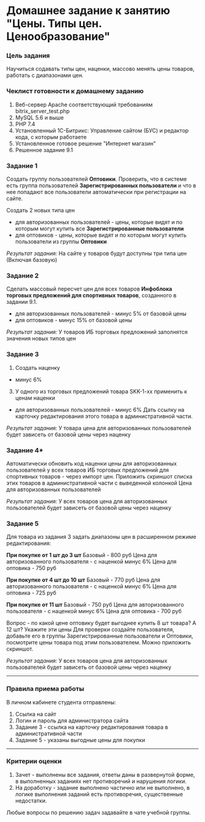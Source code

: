 # Домашнее задание к занятию "Цены. Типы цен. Ценообразование"

### Цель задания

Научиться содавать типы цен, наценки, массово менять цены товаров, работать с диапазонами цен.

### Чеклист готовности к домашнему заданию

1. Веб-сервер Apache соответствующий требованиям bitrix_server_test.php
2. MySQL 5.6 и выше
3. PHP 7.4
4. Установленный 1С-Битрикс: Управление сайтом (БУС) и редактор кода, с которым работаете
5. Установленное готовое решение "Интернет магазин"
6. Решенное задание 9.1

### Задание 1
Создать группу пользователей **Оптовики**. Проверить, что в системе есть группа пользователей **Зарегистрированных пользователи** и что в нее попадают все пользователи автоматически при регистрации на сайте.

Создать 2 новых типа цен
- для авторизованных пользователей - цены, которые видят и по которым могут купить все **Зарегистрированные пользователи**
- для оптовиков - цены, которые видят и по которым могут купить пользователи из группы **Оптовики**

*Результат задания:* 
На сайте у товаров будут доступны три типа цен (Включая базовую)

### Задание 2
Сделать массовый пересчет цен для всех товаров **Инфоблока торговых предложений для спортивных товаров**, созданного в задании 9.1.
- для авторизованных пользователей - минус 5% от базовой цены
- для оптовиков - минус 15% от базовой цены

*Результат задания:* 
У товаров ИБ торговых предложений заполнятся значения новых типов цен

### Задание 3
1. Создать наценку 
- минус 6%
3. У одного из торговых предложений товара SKK-1-xx применить к ценам наценки
- для авторизованных пользователей - минус 6%
Дать ссылку на карточку редактирования этого товара в административной части.

*Результат задания:* 
У товара цена для авторизованных пользователей будет зависеть от базовой цены через наценку

### Задание 4*
Автоматически обновить код наценки цены для авторизованных пользователей у всех товаров ИБ торговых предложений для спортивных товаров - через импорт цен.
Приложить скриншот списка этих товаров в административной части с выведенной колонкой Цена для авторизованных пользователей

*Результат задания:* 
У всех товаров цена для авторизованных пользователей будет зависеть от базовой цены через наценку

### Задание 5
Для товара из задания 3 задать диапазоны цен в расширенном режиме редактирования:

**При покупке от 1 шт до 3 шт**
Базовый - 800 руб
Цена для авторизованного пользователя - с наценкой минус 6%
Цена для оптовика - 750 руб

**При покупке от 4 шт до 10 шт**
Базовый - 770 руб
Цена для авторизованного пользователя - с наценкой минус 6%
Цена для оптовика - 725 руб

**При покупке от 11 шт** 
Базовый - 750 руб
Цена для авторизованного пользователя - с наценкой минус 6%
Цена для оптовика - 700 руб
 

Вопрос - по какой цене оптовику будет выгоднее купить 8 шт товара? А 12 шт?
Укажите эти цены
Для проверки создайте пользователя, добавьте его в группы Зарегистрированные пользователи и Оптовики, посмотрите цены товара под этим пользователем. Можно приложить скриншот. 

*Результат задания:* 
У всех товаров цена для авторизованных пользователей будет зависеть от базовой цены через наценку

------

### Правила приема работы

В личном кабинете студента отправлены:
1.  Ссылка на сайт
2.  Логин и пароль для администратора сайта
3.  Задание 3 - ссылка на карточку редактирования товара в административной части
4.  Задание 5 - указаны выгодные цены для покупки

------

### Критерии оценки

1. Зачет - выполнены все задания, ответы даны в развернутой форме, в выполненных заданиях нет противоречий и нарушения логики. 
2. На доработку - задание выполнено частично или не выполнено, в логике выполнения заданий есть противоречия, существенные недостатки.

Любые вопросы по решению задач задавайте в чате учебной группы.


